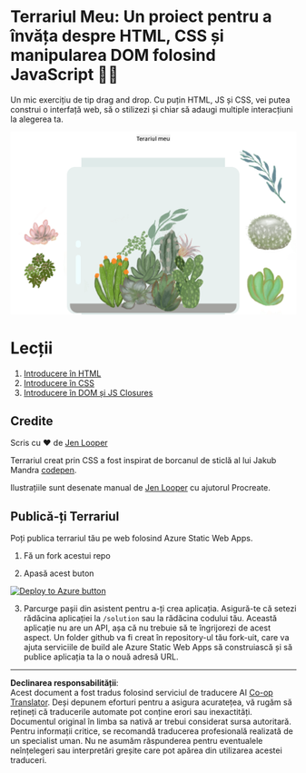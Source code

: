<!--
CO_OP_TRANSLATOR_METADATA:
{
  "original_hash": "7965cd2bc5dc92ad888dc4c6ab2ab70a",
  "translation_date": "2025-08-28T08:11:11+00:00",
  "source_file": "3-terrarium/README.md",
  "language_code": "ro"
}
-->
# Terrariul Meu: Un proiect pentru a învăța despre HTML, CSS și manipularea DOM folosind JavaScript 🌵🌱

Un mic exercițiu de tip drag and drop. Cu puțin HTML, JS și CSS, vei putea construi o interfață web, să o stilizezi și chiar să adaugi multiple interacțiuni la alegerea ta.

![my terrarium](../../../translated_images/screenshot_gray.0c796099a1f9f25e40aa55ead81f268434c00af30d7092490759945eda63067d.ro.png)

# Lecții

1. [Introducere în HTML](./1-intro-to-html/README.md)
2. [Introducere în CSS](./2-intro-to-css/README.md)
3. [Introducere în DOM și JS Closures](./3-intro-to-DOM-and-closures/README.md)

## Credite

Scris cu ♥️ de [Jen Looper](https://www.twitter.com/jenlooper)

Terrariul creat prin CSS a fost inspirat de borcanul de sticlă al lui Jakub Mandra [codepen](https://codepen.io/Rotarepmi/pen/rjpNZY).

Ilustrațiile sunt desenate manual de [Jen Looper](http://jenlooper.com) cu ajutorul Procreate.

## Publică-ți Terrariul

Poți publica terrariul tău pe web folosind Azure Static Web Apps.

1. Fă un fork acestui repo

2. Apasă acest buton

[![Deploy to Azure button](https://aka.ms/deploytoazurebutton)](https://portal.azure.com/?feature.customportal=false&WT.mc_id=academic-77807-sagibbon#create/Microsoft.StaticApp)

3. Parcurge pașii din asistent pentru a-ți crea aplicația. Asigură-te că setezi rădăcina aplicației la `/solution` sau la rădăcina codului tău. Această aplicație nu are un API, așa că nu trebuie să te îngrijorezi de acest aspect. Un folder github va fi creat în repository-ul tău fork-uit, care va ajuta serviciile de build ale Azure Static Web Apps să construiască și să publice aplicația ta la o nouă adresă URL.

---

**Declinarea responsabilității**:  
Acest document a fost tradus folosind serviciul de traducere AI [Co-op Translator](https://github.com/Azure/co-op-translator). Deși depunem eforturi pentru a asigura acuratețea, vă rugăm să rețineți că traducerile automate pot conține erori sau inexactități. Documentul original în limba sa nativă ar trebui considerat sursa autoritară. Pentru informații critice, se recomandă traducerea profesională realizată de un specialist uman. Nu ne asumăm răspunderea pentru eventualele neînțelegeri sau interpretări greșite care pot apărea din utilizarea acestei traduceri.